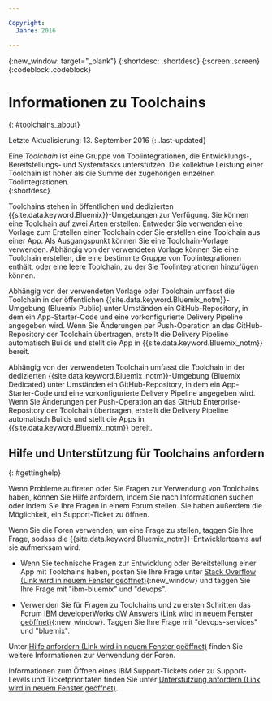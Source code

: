 ```yaml
---

Copyright:
  Jahre: 2016

---
```


{:new_window: target="_blank"}
{:shortdesc: .shortdesc}
{:screen:.screen}
{:codeblock:.codeblock}


# Informationen zu Toolchains    
{: #toolchains_about}  

Letzte Aktualisierung: 13. September 2016
{: .last-updated}

Eine *Toolchain* ist eine Gruppe von Toolintegrationen, die Entwicklungs-, Bereitstellungs- und Systemtasks unterstützen. Die kollektive Leistung einer Toolchain ist höher als die Summe der zugehörigen einzelnen Toolintegrationen.    
{:shortdesc}

Toolchains stehen in öffentlichen und dedizierten {{site.data.keyword.Bluemix}}-Umgebungen zur Verfügung. Sie können eine Toolchain auf zwei Arten erstellen: Entweder Sie verwenden eine Vorlage zum Erstellen einer Toolchain oder Sie erstellen eine Toolchain aus einer App. Als Ausgangspunkt können Sie eine Toolchain-Vorlage verwenden. Abhängig von der verwendeten Vorlage können Sie eine Toolchain erstellen, die eine bestimmte Gruppe von Toolintegrationen enthält, oder eine leere Toolchain, zu der Sie Toolintegrationen hinzufügen können.

Abhängig von der verwendeten Vorlage oder Toolchain umfasst die Toolchain in der öffentlichen {{site.data.keyword.Bluemix_notm}}-Umgebung (Bluemix Public) unter Umständen ein GitHub-Repository, in dem ein App-Starter-Code und eine vorkonfigurierte Delivery Pipeline angegeben wird. Wenn Sie Änderungen per Push-Operation an das GitHub-Repository der Toolchain übertragen, erstellt die Delivery Pipeline automatisch Builds und stellt die App in {{site.data.keyword.Bluemix_notm}} bereit. 

Abhängig von der verwendeten Toolchain umfasst die Toolchain in der dedizierten {{site.data.keyword.Bluemix_notm}}-Umgebung (Bluemix Dedicated) unter Umständen ein GitHub-Repository, in dem ein App-Starter-Code und eine vorkonfigurierte Delivery Pipeline angegeben wird. Wenn Sie Änderungen per Push-Operation an das GitHub Enterprise-Repository der Toolchain übertragen, erstellt die Delivery Pipeline automatisch Builds und stellt die Apps in {{site.data.keyword.Bluemix_notm}} bereit.

## Hilfe und Unterstützung für Toolchains anfordern 
{: #gettinghelp}

Wenn Probleme auftreten oder Sie Fragen zur Verwendung von Toolchains haben, können Sie Hilfe anfordern, indem Sie nach Informationen suchen oder indem Sie Ihre Fragen in einem Forum stellen. Sie haben außerdem die Möglichkeit, ein Support-Ticket zu öffnen. 

Wenn Sie die Foren verwenden, um eine Frage zu stellen, taggen Sie Ihre Frage, sodass die {{site.data.keyword.Bluemix_notm}}-Entwicklerteams auf sie aufmerksam wird.

* Wenn Sie technische Fragen zur Entwicklung oder Bereitstellung einer App mit Toolchains haben, posten Sie Ihre Frage unter [Stack Overflow (Link wird in neuem Fenster geöffnet)](http://stackoverflow.com/search?q=devops+ibm-bluemix){:new_window} und taggen Sie Ihre Frage mit "ibm-bluemix" und "devops".

* Verwenden Sie für Fragen zu Toolchains und zu ersten Schritten das Forum [IBM developerWorks dW Answers (Link wird in neuem Fenster geöffnet)](https://developer.ibm.com/answers/topics/devops-services/?smartspace=bluemix){:new_window}. Taggen Sie Ihre Frage mit "devops-services" und "bluemix".

Unter [Hilfe anfordern (Link wird in neuem Fenster geöffnet)](https://www.{DomainName}/docs/support/index.html#getting-help) finden Sie weitere Informationen zur Verwendung der Foren.

Informationen zum Öffnen eines IBM Support-Tickets oder zu Support-Levels und Ticketprioritäten finden Sie unter [Unterstützung anfordern (Link wird in neuem Fenster geöffnet)](https://www.{DomainName}/docs/support/index.html#contacting-support).
